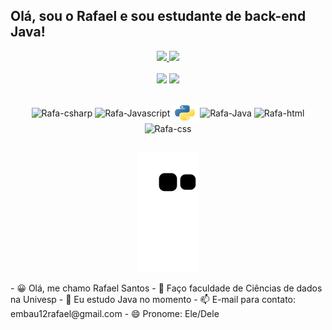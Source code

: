## Olá, sou o Rafael e sou estudante de back-end Java!
<div align="center">
  <a href="https://github.com/Rafa90k">
  <img height="180em" src="https://github-readme-stats.vercel.app/api?username=Rafa90k&show_icons=true&theme=dark&include_all_commits=true&count_private=true"/>
  <img height="180em" src="https://github-readme-stats.vercel.app/api/top-langs/?username=Rafa90k&layout=compact&langs_count=7&theme=dark"/>
</div>
<div style="display: inline_block"><br>
 <div align="center"> 
  <a href = "embau12rafael@gmail.com"><img src="https://img.shields.io/badge/-Gmail-%23333?style=for-the-badge&logo=gmail&logoColor=white" target="_blank"></a>
  <a href="https://www.linkedin.com/in/rafael-santos-7528b6167/" target="_blank"><img src="https://img.shields.io/badge/-LinkedIn-%230077B5?style=for-the-badge&logo=linkedin&logoColor=white" target="_blank"></a> 
   
   
   ##
 <img align="center" alt="Rafa-csharp" height="30" width="40" src="https://cdn.jsdelivr.net/gh/devicons/devicon/icons/csharp/csharp-original.svg" />  
 <img align="center" alt="Rafa-Javascript" height="30" width="40" src="https://cdn.jsdelivr.net/gh/devicons/devicon/icons/javascript/javascript-plain.svg" /> 
<img align="center" alt="Rafa-Python" height="30" width="40" src="https://raw.githubusercontent.com/devicons/devicon/master/icons/python/python-original.svg">
 <img align="center" alt="Rafa-Java" height="30" width"40" src="https://cdn.jsdelivr.net/gh/devicons/devicon/icons/java/java-original-wordmark.svg" />
 <img align="center" alt="Rafa-html" height="30" width"40" src="https://cdn.jsdelivr.net/gh/devicons/devicon/icons/html5/html5-original-wordmark.svg" />
 <img align="center" alt="Rafa-css" height="30" width"40" src="https://cdn.jsdelivr.net/gh/devicons/devicon/icons/css3/css3-original-wordmark.svg" />
 
 ##
 ![Snake animation](https://github.com/Rafa90k/Rafa90k/blob/output/github-contribution-grid-snake.svg)
 
</div>
- 😀 Olá, me chamo Rafael Santos
- 🔭 Faço faculdade de Ciências de dados na Univesp
- 🌱 Eu estudo Java no momento
- 📫 E-mail para contato: embau12rafael@gmail.com
- 😄 Pronome: Ele/Dele

